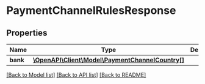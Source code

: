 # PaymentChannelRulesResponse

## Properties
Name | Type | Description | Notes
------------ | ------------- | ------------- | -------------
**bank** | [**\OpenAPI\Client\Model\PaymentChannelCountry[]**](PaymentChannelCountry.md) |  | [optional] 

[[Back to Model list]](../README.md#documentation-for-models) [[Back to API list]](../README.md#documentation-for-api-endpoints) [[Back to README]](../README.md)


